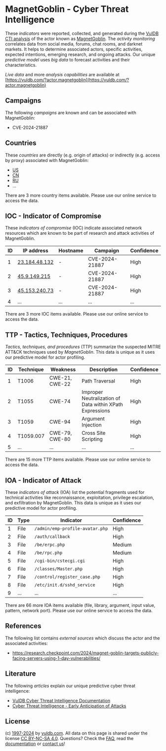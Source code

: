 # MagnetGoblin - Cyber Threat Intelligence

These _indicators_ were reported, collected, and generated during the [VulDB CTI analysis](https://vuldb.com/?kb.cti) of the actor known as [MagnetGoblin](https://vuldb.com/?actor.magnetgoblin). The _activity monitoring_ correlates data from social media, forums, chat rooms, and darknet markets. It helps to determine associated actors, specific activities, expected intentions, emerging research, and ongoing attacks. Our unique _predictive model_ uses _big data_ to forecast activities and their characteristics.

_Live data_ and more _analysis capabilities_ are available at [https://vuldb.com/?actor.magnetgoblin](https://vuldb.com/?actor.magnetgoblin)

## Campaigns

The following _campaigns_ are known and can be associated with MagnetGoblin:

* CVE-2024-21887

## Countries

These _countries_ are directly (e.g. origin of attacks) or indirectly (e.g. access by proxy) associated with MagnetGoblin:

* [US](https://vuldb.com/?country.us)
* [CN](https://vuldb.com/?country.cn)
* [RU](https://vuldb.com/?country.ru)
* ...

There are 3 more country items available. Please use our online service to access the data.

## IOC - Indicator of Compromise

These _indicators of compromise_ (IOC) indicate associated network resources which are known to be part of research and attack activities of MagnetGoblin.

ID | IP address | Hostname | Campaign | Confidence
-- | ---------- | -------- | -------- | ----------
1 | [23.184.48.132](https://vuldb.com/?ip.23.184.48.132) | - | CVE-2024-21887 | High
2 | [45.9.149.215](https://vuldb.com/?ip.45.9.149.215) | - | CVE-2024-21887 | High
3 | [45.153.240.73](https://vuldb.com/?ip.45.153.240.73) | - | CVE-2024-21887 | High
4 | ... | ... | ... | ...

There are 3 more IOC items available. Please use our online service to access the data.

## TTP - Tactics, Techniques, Procedures

_Tactics, techniques, and procedures_ (TTP) summarize the suspected MITRE ATT&CK techniques used by _MagnetGoblin_. This data is unique as it uses our predictive model for actor profiling.

ID | Technique | Weakness | Description | Confidence
-- | --------- | -------- | ----------- | ----------
1 | T1006 | CWE-21, CWE-22 | Path Traversal | High
2 | T1055 | CWE-74 | Improper Neutralization of Data within XPath Expressions | High
3 | T1059 | CWE-94 | Argument Injection | High
4 | T1059.007 | CWE-79, CWE-80 | Cross Site Scripting | High
5 | ... | ... | ... | ...

There are 15 more TTP items available. Please use our online service to access the data.

## IOA - Indicator of Attack

These _indicators of attack_ (IOA) list the potential fragments used for technical activities like reconnaissance, exploitation, privilege escalation, and exfiltration by MagnetGoblin. This data is unique as it uses our predictive model for actor profiling.

ID | Type | Indicator | Confidence
-- | ---- | --------- | ----------
1 | File | `/admin/emp-profile-avatar.php` | High
2 | File | `/auth/callback` | High
3 | File | `/be/erpc.php` | Medium
4 | File | `/be/rpc.php` | Medium
5 | File | `/cgi-bin/cstecgi.cgi` | High
6 | File | `/classes/Master.php` | High
7 | File | `/control/register_case.php` | High
8 | File | `/etc/init.d/sshd_service` | High
9 | ... | ... | ...

There are 66 more IOA items available (file, library, argument, input value, pattern, network port). Please use our online service to access the data.

## References

The following list contains _external sources_ which discuss the actor and the associated activities:

* https://research.checkpoint.com/2024/magnet-goblin-targets-publicly-facing-servers-using-1-day-vulnerabilities/

## Literature

The following _articles_ explain our unique predictive cyber threat intelligence:

* [VulDB Cyber Threat Intelligence Documentation](https://vuldb.com/?kb.cti)
* [Cyber Threat Intelligence - Early Anticipation of Attacks](https://www.scip.ch/en/?labs.20201022)

## License

(c) [1997-2024](https://vuldb.com/?kb.changelog) by [vuldb.com](https://vuldb.com/?kb.about). All data on this page is shared under the license [CC BY-NC-SA 4.0](https://creativecommons.org/licenses/by-nc-sa/4.0/). Questions? Check the [FAQ](https://vuldb.com/?kb.faq), read the [documentation](https://vuldb.com/?kb) or [contact us](https://vuldb.com/?contact)!
